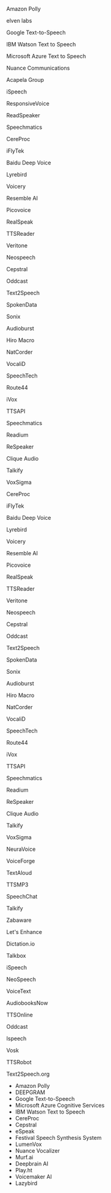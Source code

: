 Amazon Polly

elven labs

Google Text-to-Speech

IBM Watson Text to Speech

Microsoft Azure Text to Speech

Nuance Communications

Acapela Group

iSpeech

ResponsiveVoice

ReadSpeaker

Speechmatics

CereProc

iFlyTek

Baidu Deep Voice

Lyrebird

Voicery

Resemble AI

Picovoice

RealSpeak

TTSReader

Veritone

Neospeech

Cepstral

Oddcast

Text2Speech

SpokenData

Sonix

Audioburst

Hiro Macro

NatCorder

VocaliD

SpeechTech

Route44

iVox

TTSAPI

Speechmatics

Readium

ReSpeaker

Clique Audio

Talkify

VoxSigma

CereProc

iFlyTek

Baidu Deep Voice

Lyrebird

Voicery

Resemble AI

Picovoice

RealSpeak

TTSReader

Veritone

Neospeech

Cepstral

Oddcast

Text2Speech

SpokenData

Sonix

Audioburst

Hiro Macro

NatCorder

VocaliD

SpeechTech

Route44

iVox

TTSAPI

Speechmatics

Readium

ReSpeaker

Clique Audio

Talkify

VoxSigma

NeuraVoice

VoiceForge

TextAloud

TTSMP3

SpeechChat

Talkify

Zabaware

Let's Enhance

Dictation.io

Talkbox

iSpeech

NeoSpeech

VoiceText

AudiobooksNow

TTSOnline

Oddcast

Ispeech

Vosk

TTSRobot

Text2Speech.org


- Amazon Polly
- DEEPGRAM
- Google Text-to-Speech
- Microsoft Azure Cognitive Services
- IBM Watson Text to Speech
- CereProc
- Cepstral
- eSpeak
- Festival Speech Synthesis System
- LumenVox
- Nuance Vocalizer
- Murf.ai
- Deepbrain AI
- Play.ht
- Voicemaker AI
- Lazybird
